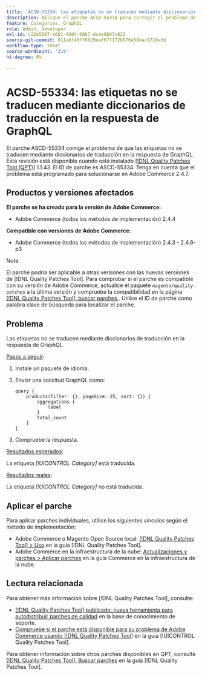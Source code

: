 ```yaml
---
title: 'ACSD-55334: las etiquetas no se traducen mediante diccionarios de traducción en la respuesta de GraphQL'
description: Aplique el parche ACSD-55334 para corregir el problema de Adobe Commerce en el que las etiquetas no se traducen mediante diccionarios de traducción en la respuesta de GraphQL.
feature: Categories, GraphQL
role: Admin, Developer
exl-id: c22e5007-c661-49d4-90b7-dcee9b97c823
source-git-commit: 011a6f46f76029eaf67f172b576e58dac9710a3d
workflow-type: tm+mt
source-wordcount: '319'
ht-degree: 0%

---
```


# ACSD-55334: las etiquetas no se traducen mediante diccionarios de traducción en la respuesta de GraphQL

El parche ASCD-55334 corrige el problema de que las etiquetas no se traducen mediante diccionarios de traducción en la respuesta de GraphQL. Esta revisión está disponible cuando está instalado [[!DNL Quality Patches Tool (QPT)]](https://experienceleague.adobe.com/es/docs/commerce-operations/tools/quality-patches-tool/quality-patches-tool-to-self-serve-quality-patches) 1.1.43. El ID de parche es ASCD-55334. Tenga en cuenta que el problema está programado para solucionarse en Adobe Commerce 2.4.7.

## Productos y versiones afectados

**El parche se ha creado para la versión de Adobe Commerce:**

* Adobe Commerce (todos los métodos de implementación) 2.4.4

**Compatible con versiones de Adobe Commerce:**

* Adobe Commerce (todos los métodos de implementación) 2.4.3 - 2.4.6-p3

>[!NOTE]
>
>El parche podría ser aplicable a otras versiones con las nuevas versiones de [!DNL Quality Patches Tool]. Para comprobar si el parche es compatible con su versión de Adobe Commerce, actualice el paquete `magento/quality-patches` a la última versión y compruebe la compatibilidad en la página [[!DNL Quality Patches Tool]: buscar parches ](https://experienceleague.adobe.com/tools/commerce-quality-patches/index.html?lang=es). Utilice el ID de parche como palabra clave de búsqueda para localizar el parche.

## Problema

Las etiquetas no se traducen mediante diccionarios de traducción en la respuesta de GraphQL.

<u>Pasos a seguir</u>:

1. Instale un paquete de idioma.
1. Enviar una solicitud GraphQL como:

   ```GrapQL
   query {
       products(filter: {}, pageSize: 25, sort: {}) {
           aggregations {
               label
           }
           total_count
       }
   }
   ```

1. Compruebe la respuesta.

<u>Resultados esperados</u>:

La etiqueta *[!UICONTROL Category]* está traducida.

<u>Resultados reales</u>:

La etiqueta *[!UICONTROL Category]* no está traducida.

## Aplicar el parche

Para aplicar parches individuales, utilice los siguientes vínculos según el método de implementación:

* Adobe Commerce o Magento Open Source local: [[!DNL Quality Patches Tool] > Uso](/help/tools/quality-patches-tool/usage.md) en la guía [!DNL Quality Patches Tool].
* Adobe Commerce en la infraestructura de la nube: [Actualizaciones y parches > Aplicar parches](https://experienceleague.adobe.com/docs/commerce-cloud-service/user-guide/develop/upgrade/apply-patches.html?lang=es) en la guía Commerce en la infraestructura de la nube.

## Lectura relacionada

Para obtener más información sobre [!DNL Quality Patches Tool], consulte:

* [[!DNL Quality Patches Tool] publicado: nueva herramienta para autodistribuir parches de calidad](https://experienceleague.adobe.com/es/docs/commerce-operations/tools/quality-patches-tool/quality-patches-tool-to-self-serve-quality-patches) en la base de conocimiento de soporte.
* [Compruebe si el parche está disponible para su problema de Adobe Commerce usando [!DNL Quality Patches Tool]](/help/tools/quality-patches-tool/patches-available-in-qpt/check-patch-for-magento-issue-with-magento-quality-patches.md) en la guía [!UICONTROL Quality Patches Tool].


Para obtener información sobre otros parches disponibles en QPT, consulte [[!DNL Quality Patches Tool]: Buscar parches](https://experienceleague.adobe.com/tools/commerce-quality-patches/index.html?lang=es) en la guía [!DNL Quality Patches Tool].
